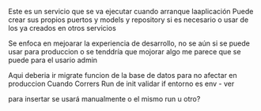 Este es un servicio que se va ejecutar cuando arranque laaplicación
Puede crear sus propios puertos y models y repository si es necesario o usar de los
ya creados en otros servicios

Se enfoca en mejoarar la experiencia de desarrollo, no se aún si se puede usar para produccion
o se tenddría que mojorar algo me parece que se puede para el usario admin

Aqui deberia ir migrate funcion de la base de datos
para no afectar en produccion Cuando Corrers Run de init validar if entorno es env - ver

para insertar se usará manualmente o el mismo run u otro?

<!-- ! verificar si los roles ususario cuando se hace un rebuild no se vuelvan a crear en la base de datos>
<!-- los lista de roles el usuario admin>


todavía no se donde poner los files lo dejaré aqui archivos png

<!-- * al guardar el file se debe devolver el url para agregarlo a la base de datos>

<!-- * init cambiar a data laoader>
<!-- * no te parece mejor que dentro de cada uno tenga su interface ProductDataloader CategoryDataLoader>
<!-- * y no uno muy general vertical slicing DDD>
